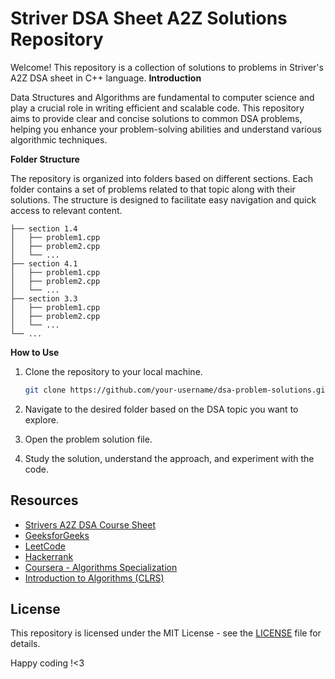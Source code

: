 # Striver DSA Sheet A2Z Solutions Repository
Welcome! This repository is a collection of solutions to problems in Striver's A2Z DSA sheet in C++ language.
**Introduction**

Data Structures and Algorithms are fundamental to computer science and play a crucial role in writing efficient and scalable code. This repository aims to provide clear and concise solutions to common DSA problems, helping you enhance your problem-solving abilities and understand various algorithmic techniques.

**Folder Structure**

The repository is organized into folders based on different sections. Each folder contains a set of problems related to that topic along with their solutions. The structure is designed to facilitate easy navigation and quick access to relevant content.

```
├── section 1.4
│   ├── problem1.cpp
│   ├── problem2.cpp
│   └── ...
├── section 4.1
│   ├── problem1.cpp
│   ├── problem2.cpp
│   └── ...
├── section 3.3
│   ├── problem1.cpp
│   ├── problem2.cpp
│   └── ...
└── ...
```

**How to Use**

1. Clone the repository to your local machine.
   ```bash
   git clone https://github.com/your-username/dsa-problem-solutions.git
   ```

2. Navigate to the desired folder based on the DSA topic you want to explore.

3. Open the problem solution file.

4. Study the solution, understand the approach, and experiment with the code.

## Resources
- [Strivers A2Z DSA Course Sheet](https://takeuforward.org/strivers-a2z-dsa-course/strivers-a2z-dsa-course-sheet-2/)
- [GeeksforGeeks](https://www.geeksforgeeks.org/)
- [LeetCode](https://leetcode.com/)
- [Hackerrank](https://www.hackerrank.com/domains/tutorials/10-days-of-javascript)
- [Coursera - Algorithms Specialization](https://www.coursera.org/specializations/algorithms)
- [Introduction to Algorithms (CLRS)](https://mitpress.mit.edu/books/introduction-algorithms)

## License

This repository is licensed under the MIT License - see the [LICENSE](LICENSE) file for details.

Happy coding !<3 
